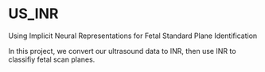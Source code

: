 # US_INR
Using Implicit Neural Representations for Fetal Standard Plane Identification

In this project, we convert our ultrasound data to INR, then use INR to classifiy fetal scan planes.
